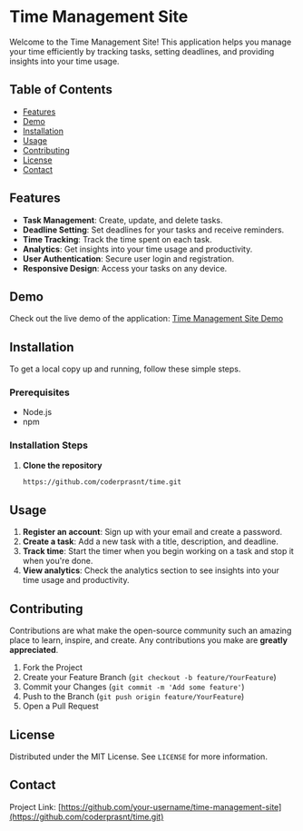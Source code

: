 # Time Management Site

Welcome to the Time Management Site! This application helps you manage your time efficiently by tracking tasks, setting deadlines, and providing insights into your time usage.

## Table of Contents

- [Features](#features)
- [Demo](#demo)
- [Installation](#installation)
- [Usage](#usage)
- [Contributing](#contributing)
- [License](#license)
- [Contact](#contact)

## Features

- **Task Management**: Create, update, and delete tasks.
- **Deadline Setting**: Set deadlines for your tasks and receive reminders.
- **Time Tracking**: Track the time spent on each task.
- **Analytics**: Get insights into your time usage and productivity.
- **User Authentication**: Secure user login and registration.
- **Responsive Design**: Access your tasks on any device.

## Demo

Check out the live demo of the application: [Time Management Site Demo](https://coderprasnt.github.io/time)

## Installation

To get a local copy up and running, follow these simple steps.

### Prerequisites

- Node.js
- npm

### Installation Steps

1. **Clone the repository**

    ```bash
   https://github.com/coderprasnt/time.git
    ```

## Usage

1. **Register an account**: Sign up with your email and create a password.
2. **Create a task**: Add a new task with a title, description, and deadline.
3. **Track time**: Start the timer when you begin working on a task and stop it when you're done.
4. **View analytics**: Check the analytics section to see insights into your time usage and productivity.

## Contributing

Contributions are what make the open-source community such an amazing place to learn, inspire, and create. Any contributions you make are **greatly appreciated**.

1. Fork the Project
2. Create your Feature Branch (`git checkout -b feature/YourFeature`)
3. Commit your Changes (`git commit -m 'Add some feature'`)
4. Push to the Branch (`git push origin feature/YourFeature`)
5. Open a Pull Request

## License

Distributed under the MIT License. See `LICENSE` for more information.

## Contact

Project Link: [https://github.com/your-username/time-management-site](https://github.com/coderprasnt/time.git)
